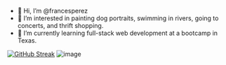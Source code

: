 - 👋 Hi, I’m @francesperez
- 👀 I’m interested in painting dog portraits, swimming in rivers, going to concerts, and thrift shopping.
- 🌱 I’m currently learning full-stack web development at a bootcamp in Texas.

[![GitHub Streak](https://streak-stats.demolab.com?user=francesperez&theme=blueberry_duo)](https://git.io/streak-stats)
![image](https://img.shields.io/badge/Gmail-D14836?style=for-the-badge&logo=gmail&logoColor=white)




<!---
francesperez/francesperez is a ✨ special ✨ repository because its `README.md` (this file) appears on your GitHub profile.
You can click the Preview link to take a look at your changes.
--->
